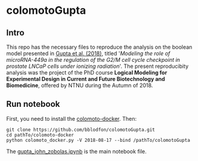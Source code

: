 # colomotoGupta

## Intro
 
This repo has the necessary files to reproduce the analysis on the boolean model presented in [Gupta et al. (2018)](https://www.ncbi.nlm.nih.gov/pmc/articles/PMC6053189/), titled '*Modeling the role of microRNA-449a in the regulation of the G2/M cell cycle checkpoint in prostate LNCaP cells under ionizing radiation*'. The present reproducibity analysis was the project of the PhD course **Logical Modeling for Experimental Design in Current and Future Biotechnology and Biomedicine**, offered by NTNU during the Autumn of 2018.

## Run notebook

First, you need to install the [colomoto-docker](https://github.com/colomoto/colomoto-docker). Then:
```
git clone https://github.com/bblodfon/colomotoGupta.git
cd pathTo/colomoto-docker
python colomoto_docker.py -V 2018-08-17 --bind /pathTo/colomotoGupta
```
The [gupta_john_zobolas.ipynb](https://github.com/bblodfon/colomotoGupta/blob/master/gupta_john_zobolas.ipynb) is the main notebook file.
